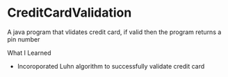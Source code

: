 # CreditCardValidation

A java program that vlidates credit card, if valid then the program returns a pin number 

What I Learned
- Incoroporated Luhn algorithm to successfully validate credit card
  
